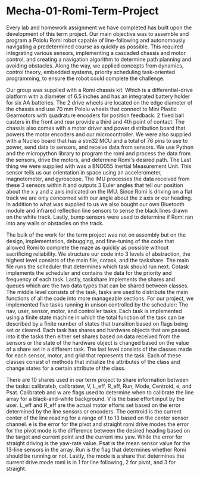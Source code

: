 # Mecha-01-Romi-Term-Project
  
  Every lab and homework assignment we have completed has built upon the development of this term project. Our main objective was to assemble and program a Pololu Romi robot capable of line-following and autonomously navigating a predetermined course as quickly as possible. This required integrating various sensors, implementing a cascaded chassis and motor control, and creating a navigation algorithm to determine path planning and avoiding obstacles. Along the way, we applied concepts from dynamics, control theory, embedded systems, priority scheduling task-oriented programming, to ensure the robot could complete the challenge.

  Our group was supplied with a Romi chassis kit. Which is a differential-drive platform with a diameter of 6.5 inches and has an integrated battery holder for six AA batteries. The 2 drive wheels are located on the edge diameter of the chassis and use 70 mm Pololu wheels that connect to Mini Plastic Gearmotors with quadrature encoders for position feedback. 2 fixed ball casters in the front and rear provide a third and 4th point of contact. The chassis also comes with a motor driver and power distribution board that powers the motor encoders and our microcontroller. We were also supplied with a Nucleo board that has a stm32 MCU and a total of 76 pins to use to power, send data to sensors, and receive data from sensors. We use Python and the micropython library to program the romi and process the data from the sensors, drive the motors, and determine Romi's desired path. The Last thing we were supplied with was a BNO055 Inertial Measurement Unit. This sensor tells us our orientation in space using an accelerometer, magnetometer, and gyroscope. The IMU processes the data received from these 3 sensors within it and outputs 3 Euler angles that tell our position about the x y and z axis indicated on the IMU. Since Romi is driving on a flat track we are only concerned with our angle about the z axis or our heading. In addition to what was supplied to us we also bought our own Bluetooth module and infrared reflection line sensors to sense the black lines drawn on the white track. Lastly, bump sensors were used to determine if Romi ran into any walls or obstacles on the track. 

  The bulk of the work for the term project was not on assembly but on the design, implementation, debugging, and fine-tuning of the code that allowed Romi to complete the maze as quickly as possible without sacrificing reliability. We structure our code into 3 levels of abstraction, the highest level consists of the main file, cotask, and the taskshare. The main file runs the scheduler that determines which task should run next. Cotask implements the scheduler and contains the data for the priority and frequency of each task. Lastly, taskshare implements the shares and queues which are the two data types that can be shared between classes. The middle level consists of the task, tasks are used to distribute the main functions of all the code into more manageable sections. For our project, we implemented five tasks running in unison controlled by the scheduler: The nav, user, sensor, motor, and controller tasks. Each task is implemented using a finite state machine in which the total function of the task can be described by a finite number of states that transition based on flags being set or cleared. Each task has shares and hardware objects that are passed into it the tasks then either set shares based on data received from the sensors or the state of the hardware object is changed based on the value of a share set in a different task. The last level consists of the classes made for each sensor, motor, and grid that represents the task. Each of these classes consist of methods that initialize the attributes of the class and change states for a certain attribute of the class. 

  There are 10 shares used in our term project to share information between the tasks: calibrateb, calibratew, V, L_eff, R_eff, Run, Mode, Centroid, e, and Psat. Calibrateb and w are flags used to determine when to calibrate the line array for a black-and-white background. V is the base effort input by the user. L_eff and R_eff are the actual motor efforts set based on the error determined by the line sensors or encoders. The centroid is the current center of the line reading for a range of 1 to 13 based on the center sensor channel. e is the error for the pivot and straight romi drive modes the error for the pivot mode is the difference between the desired heading based on the target and current point and the current imu yaw. While the error for straight driving is the yaw-rate value. Psat is the mean sensor value for the 13-line sensors in the array. Run is the flag that determines whether Romi should be running or not. Lastly, the mode is a share that determines the current drive mode romi is in 1 for line following, 2 for pivot, and 3 for straight.
  
